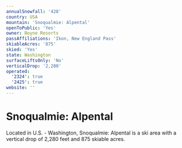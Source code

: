 ```yaml
---
annualSnowfall: '428'
country: USA
mountain: 'Snoqualmie: Alpental'
openToPublic: 'Yes'
owner: Boyne Resorts
passAffiliations: 'Ikon, New England Pass'
skiableAcres: '875'
skied: 'Yes'
state: Washington
surfaceLiftsOnly: 'No'
verticalDrop: '2,280'
operated:
  '2324': true
  '2425': true
website: ''
---
```



# Snoqualmie: Alpental

Located in U.S. - Washington, Snoqualmie: Alpental is a ski area with a vertical drop of 2,280 feet and 875 skiable acres.
